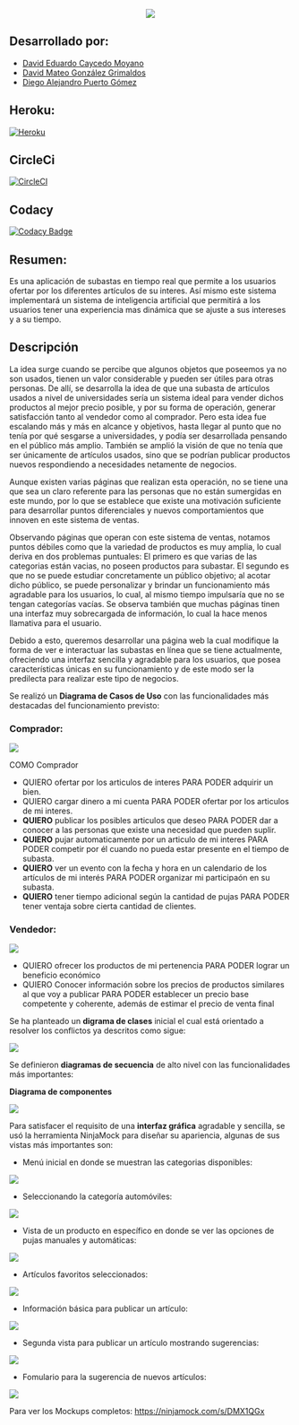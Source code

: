 <p align="center"> <img src="https://user-images.githubusercontent.com/48091593/75041796-48653100-548b-11ea-8450-0f920ea54f67.jpg"> </p>

## **Desarrollado por:**
- [David Eduardo Caycedo Moyano](https://github.com/Drakocedo)
- [David Mateo González Grimaldos](https://github.com/mateu20)
- [Diego Alejandro Puerto Gómez](https://github.com/Diego23p)

## **Heroku:**

[![Heroku](https://camo.githubusercontent.com/be46aee4f8d55e322c3e7db60ea23a4deb5427c9/68747470733a2f2f6865726f6b752d62616467652e6865726f6b756170702e636f6d2f3f6170703d6865726f6b752d6261646765)](https://auctionsaplication.herokuapp.com/)

## **CircleCi**

[![CircleCI](https://circleci.com/gh/ARSW-Project-2020-think/modeler.svg?style=svg)](https://circleci.com/gh/ARSW-2020-1-3-2-1-AUCTION/3-2-1-AUCTION)

## **Codacy**

[![Codacy Badge](https://api.codacy.com/project/badge/Grade/b0345040f09d4a62b18c1560633bdee3)](https://app.codacy.com/gh/ARSW-2020-1-3-2-1-AUCTION/3-2-1-AUCTION/dashboard)

## **Resumen:**

Es una aplicación de subastas en tiempo real que permite a los usuarios ofertar por los diferentes artículos de su interes. Así mismo este sistema implementará un sistema de inteligencia artificial que permitirá a los usuarios tener una experiencia mas dinámica que se ajuste a sus intereses y a su tiempo.
    
## **Descripción**

La idea surge cuando se percibe que algunos objetos que poseemos ya no son usados, tienen un valor considerable y pueden ser útiles para otras personas. De allí, se desarrolla la idea de que una subasta de artículos usados a nivel de universidades sería un sistema ideal para vender dichos productos al mejor precio posible, y por su forma de operación, generar satisfacción tanto al vendedor como al comprador. Pero esta idea fue escalando más y más en alcance y objetivos, hasta llegar al punto que no tenía por qué sesgarse a universidades, y podía ser desarrollada pensando en el público más amplio. También se amplió la visión de que no tenía que ser únicamente de artículos usados, sino que se podrían publicar productos nuevos  respondiendo a necesidades netamente de negocios.

Aunque existen varias páginas que realizan esta operación, no se tiene una que sea un claro referente para las personas que no están sumergidas en este mundo, por lo que se establece que existe una motivación suficiente para desarrollar puntos diferenciales y nuevos comportamientos que innoven en este sistema de ventas.

Observando páginas que operan con este sistema de ventas, notamos puntos débiles como que la variedad de productos es muy amplia, lo cual deriva en dos problemas puntuales: El primero es que varias de las categorias están vacias, no poseen productos para subastar. El segundo es que no se puede estudiar concretamente un público objetivo; al acotar dicho público, se puede personalizar y brindar un funcionamiento más agradable para los usuarios, lo cual, al mismo tiempo impulsaría que no se tengan categorías vacías. Se observa también que muchas páginas tinen una interfaz muy sobrecargada de información, lo cual la hace menos llamativa para el usuario.
   
Debido a esto, queremos desarrollar una página web la cual modifique la forma de ver e interactuar las subastas en línea que se tiene actualmente, ofreciendo una interfaz sencilla y agradable para los usuarios, que posea características únicas en su funcionamiento y de este modo ser la predilecta para realizar este tipo de negocios.

Se realizó un **Diagrama de Casos de Uso** con las funcionalidades más destacadas del funcionamiento previsto:

### Comprador:

![](/img/CasosComprador.jpg)

COMO Comprador

- QUIERO ofertar por los articulos de interes PARA PODER adquirir un bien.
- QUIERO cargar dinero a mi cuenta PARA PODER ofertar por los articulos de mi interes.
- **QUIERO** publicar los posibles articulos que deseo PARA PODER dar a conocer a las personas que existe una necesidad que pueden suplir.
- **QUIERO** pujar automaticamente por un articulo de mi interes PARA PODER competir por él cuando no pueda estar presente en el tiempo de subasta.
- **QUIERO** ver un evento con la fecha y hora en un calendario de los artículos de mi interés PARA PODER organizar mi participaón en su subasta.
- **QUIERO** tener tiempo adicional según la cantidad de pujas PARA PODER tener ventaja sobre cierta cantidad de clientes.


### Vendedor:

![](/img/CasosVendedor.jpg)

- QUIERO ofrecer los productos de mi pertenencia PARA PODER lograr un beneficio económico
- QUIERO Conocer información sobre los precios de productos similares al que voy a publicar PARA PODER establecer un precio base competente y coherente, además de estimar el precio de venta final

Se ha planteado un **digrama de clases** inicial el cual está orientado a resolver los conflictos ya descritos como sigue:

![](/img/Clases.jpg)

Se definieron **diagramas de secuencia** de alto nivel con las funcionalidades más importantes:



**Diagrama de componentes**

![](/img/componentes.jpg)

Para satisfacer el requisito de una **interfaz gráfica** agradable y sencilla, se usó la herramienta NinjaMock para diseñar su apariencia, algunas de sus vistas más importantes son:

- Menú inicial en donde se muestran las categorias disponibles:

![](/img/categorias.jpg)

- Seleccionando la categoría automóviles:

![](/img/automoviles.jpg)

- Vista de un producto en específico en donde se ver las opciones de pujas manuales y automáticas:

![](/img/mazda.jpg)

- Artículos favoritos seleccionados:

![](/img/articulos.jpg)

- Información básica para publicar un artículo:

![](/img/publicar1.jpg)

- Segunda vista para publicar un artículo mostrando sugerencias:

![](/img/publicar2.jpg)

- Fomulario para la sugerencia de nuevos artículos:

![](/img/interes.jpg)

Para ver los Mockups completos: https://ninjamock.com/s/DMX1QGx